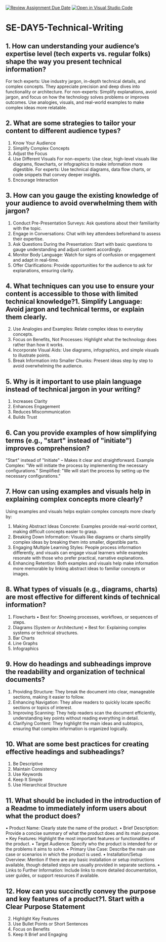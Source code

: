 [![Review Assignment Due Date](https://classroom.github.com/assets/deadline-readme-button-22041afd0340ce965d47ae6ef1cefeee28c7c493a6346c4f15d667ab976d596c.svg)](https://classroom.github.com/a/zsAR-pyY)
[![Open in Visual Studio Code](https://classroom.github.com/assets/open-in-vscode-2e0aaae1b6195c2367325f4f02e2d04e9abb55f0b24a779b69b11b9e10269abc.svg)](https://classroom.github.com/online_ide?assignment_repo_id=16262613&assignment_repo_type=AssignmentRepo)
# SE-DAY5-Technical-Writing
## 1. How can understanding your audience’s expertise level (tech experts vs. regular folks) shape the way you present technical information?
For tech experts: Use industry jargon, in-depth technical details, and complex concepts. They appreciate precision and deep dives into functionality or architecture.
For non-experts: Simplify explanations, avoid jargon, and focus on how the technology solves problems or improves outcomes. Use analogies, visuals, and real-world examples to make complex ideas more relatable.

## 2. What are some strategies to tailor your content to different audience types?
1.	Know Your Audience
2.	Simplify Complex Concepts
3.	Adjust the Focus
4.	Use Different Visuals For non-experts: Use clear, high-level visuals like diagrams, flowcharts, or infographics to make information more digestible. For experts: Use technical diagrams, data flow charts, or code snippets that convey deeper insights.
5.	Encourage Interaction

## 3. How can you gauge the existing knowledge of your audience to avoid overwhelming them with jargon?
1.	Conduct Pre-Presentation Surveys: Ask questions about their familiarity with the topic.
2.	Engage in Conversations: Chat with key attendees beforehand to assess their expertise.
3.	Ask Questions During the Presentation: Start with basic questions to gauge understanding and adjust content accordingly.
4.	Monitor Body Language: Watch for signs of confusion or engagement and adapt in real-time.
5.	Offer Clarifications: Provide opportunities for the audience to ask for explanations, ensuring clarity.

## 4. What techniques can you use to ensure your content is accessible to those with limited technical knowledge?1.	Simplify Language: Avoid jargon and technical terms, or explain them clearly.
2.	Use Analogies and Examples: Relate complex ideas to everyday concepts.
3.	Focus on Benefits, Not Processes: Highlight what the technology does rather than how it works.
4.	Incorporate Visual Aids: Use diagrams, infographics, and simple visuals to illustrate points.
5.	Break Information into Smaller Chunks: Present ideas step by step to avoid overwhelming the audience.

## 5. Why is it important to use plain language instead of technical jargon in your writing?
1.	Increases Clarity
2.	Enhances Engagement
3.	Reduces Miscommunication
4.	Builds Trust

## 6. Can you provide examples of how simplifying terms (e.g., "start" instead of "initiate") improves comprehension?
"Start" instead of "Initiate" – Makes it clear and straightforward. Example Complex: "We will initiate the process by implementing the necessary configurations." Simplified: "We will start the process by setting up the necessary configurations."
## 7. How can using examples and visuals help in explaining complex concepts more clearly?
Using examples and visuals helps explain complex concepts more clearly by:
1.	Making Abstract Ideas Concrete: Examples provide real-world context, making difficult concepts easier to grasp.
2.	Breaking Down Information: Visuals like diagrams or charts simplify complex ideas by breaking them into smaller, digestible parts.
3.	Engaging Multiple Learning Styles: People process information differently, and visuals can engage visual learners while examples resonate with those who prefer practical, narrative explanations.
4.	Enhancing Retention: Both examples and visuals help make information more memorable by linking abstract ideas to familiar concepts or images.

## 8. What types of visuals (e.g., diagrams, charts) are most effective for different kinds of technical information?
1.	Flowcharts
•	Best for: Showing processes, workflows, or sequences of steps.
1.	Diagrams (System or Architecture)
•	Best for: Explaining complex systems or technical structures.
1.	Bar Charts
2.	Line Graphs
3.	Infographics

## 9. How do headings and subheadings improve the readability and organization of technical documents?
1.	Providing Structure: They break the document into clear, manageable sections, making it easier to follow.
2.	Enhancing Navigation: They allow readers to quickly locate specific sections or topics of interest.
3.	Improving Scanning: They help readers scan the document efficiently, understanding key points without reading everything in detail.
4.	Clarifying Content: They highlight the main ideas and subtopics, ensuring that complex information is organized logically.

## 10. What are some best practices for creating effective headings and subheadings?
1.	Be Descriptive
2.	Maintain Consistency
3.	Use Keywords
4.	Keep It Simple
5.	Use Hierarchical Structure

## 11. What should be included in the introduction of a Readme to immediately inform users about what the product does?
•	Product Name: Clearly state the name of the product.
•	Brief Description: Provide a concise summary of what the product does and its main purpose.
•	Key Features: Highlight the most important features or functionalities of the product.
•	Target Audience: Specify who the product is intended for or the problems it aims to solve.
•	Primary Use Case: Describe the main use case or scenarios in which the product is used.
•	Installation/Setup Overview: Mention if there are any basic installation or setup instructions available, though detailed steps are usually provided in separate sections.
•	Links to Further Information: Include links to more detailed documentation, user guides, or support resources if available.

## 12. How can you succinctly convey the purpose and key features of a product?1.	Start with a Clear Purpose Statement
2.	Highlight Key Features
3.	Use Bullet Points or Short Sentences
4.	Focus on Benefits
5.	Keep It Brief and Engaging

